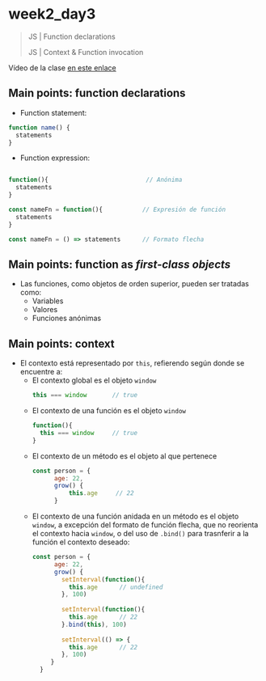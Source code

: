# week2_day3

> JS | Function declarations
> 
> JS | Context & Function invocation

Vídeo de la clase [en este enlace](https://ironhack.zoom.us/rec/share/6fxtELbJqF5OEp3gs0bfd_8FF6T1eaa813JI86VfxRmDS8OPwjlMJzNhaPDZOu8z)

## Main points: function declarations

 - Function statement: 
 ````javascript
 function name() {
   statements
 }
 ````
 
  - Function expression: 
 ````javascript
 
 function(){                           // Anónima
   statements
 }
 
 const nameFn = function(){           // Expresión de función
   statements
 }
 
 const nameFn = () => statements      // Formato flecha
 ````
 
## Main points: function as *first-class objects*
 
  - Las funciones, como objetos de orden superior, pueden ser tratadas como:
    - Variables
    - Valores
    - Funciones anónimas
    
## Main points: context

  - El contexto está representado por `this`, refierendo según donde se encuentre a:
    - El contexto global es el objeto `window`
      ````javascript
      this === window       // true
      ````
    - El contexto de una función es el objeto `window`
      ````javascript
      function(){
        this === window     // true
      }
      ````
    - El contexto de un método es el objeto al que pertenece
      ````javascript
      const person = {
            age: 22,
            grow() {
                this.age     // 22 
            }
      ````
    - El contexto de una función anidada en un método es el objeto `window`, a excepción del formato de función flecha, que no reorienta el contexto hacia `window`, o del uso de `.bind()` para trasnferir a la función el contexto deseado:
      ````javascript
      const person = {
            age: 22,
            grow() {
              setInterval(function(){
                this.age      // undefined
              }, 100)
                
              setInterval(function(){
                this.age      // 22
              }.bind(this), 100)
                
              setInterval(() => {
                this.age      // 22
              }, 100)
           }
        }        
        ````

